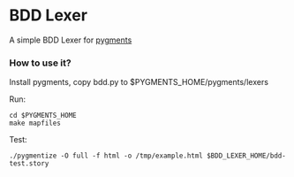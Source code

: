 BDD Lexer
=========

A simple BDD Lexer for [pygments](http://pygments.org/)

### How to use it?

Install pygments, copy bdd.py to $PYGMENTS_HOME/pygments/lexers

Run:
```text
cd $PYGMENTS_HOME
make mapfiles
```

Test:
```text
./pygmentize -O full -f html -o /tmp/example.html $BDD_LEXER_HOME/bdd-test.story
```
